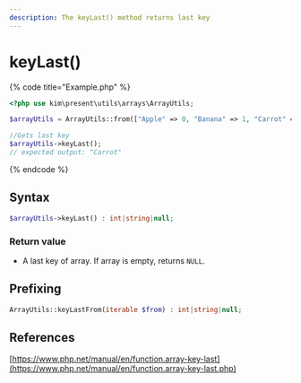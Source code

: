 ```yaml
---
description: The keyLast() method returns last key
---
```


# keyLast\(\)

{% code title="Example.php" %}
```php
<?php use kim\present\utils\arrays\ArrayUtils;

$arrayUtils = ArrayUtils::from(["Apple" => 0, "Banana" => 1, "Carrot" => 2]);

//Gets last key
$arrayUtils->keyLast();
// expected output: "Carrot"
```
{% endcode %}

## Syntax

```php
$arrayUtils->keyLast() : int|string|null;
```

### Return value

* A last key of array. If array is empty, returns `NULL`.

## Prefixing

```php
ArrayUtils::keyLastFrom(iterable $from) : int|string|null;
```

## References

[https://www.php.net/manual/en/function.array-key-last](https://www.php.net/manual/en/function.array-key-last.php)

